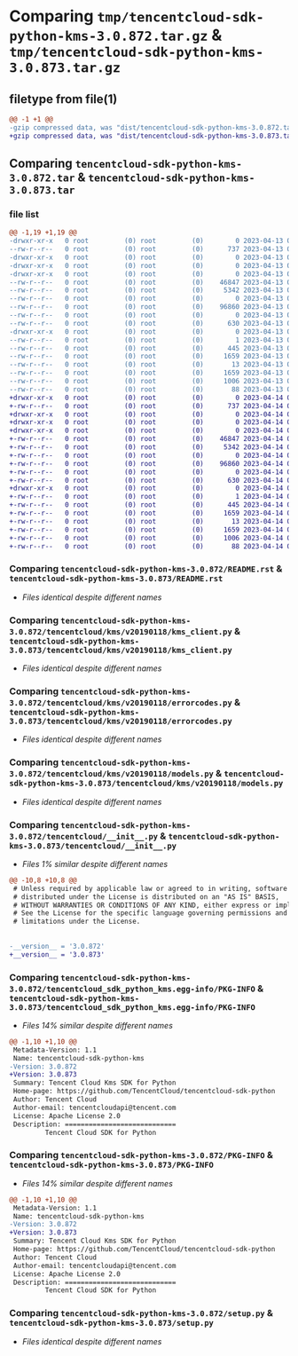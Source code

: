 # Comparing `tmp/tencentcloud-sdk-python-kms-3.0.872.tar.gz` & `tmp/tencentcloud-sdk-python-kms-3.0.873.tar.gz`

## filetype from file(1)

```diff
@@ -1 +1 @@
-gzip compressed data, was "dist/tencentcloud-sdk-python-kms-3.0.872.tar", last modified: Thu Apr 13 00:44:44 2023, max compression
+gzip compressed data, was "dist/tencentcloud-sdk-python-kms-3.0.873.tar", last modified: Fri Apr 14 00:40:34 2023, max compression
```

## Comparing `tencentcloud-sdk-python-kms-3.0.872.tar` & `tencentcloud-sdk-python-kms-3.0.873.tar`

### file list

```diff
@@ -1,19 +1,19 @@
-drwxr-xr-x   0 root         (0) root         (0)        0 2023-04-13 00:44:44.000000 tencentcloud-sdk-python-kms-3.0.872/
--rw-r--r--   0 root         (0) root         (0)      737 2023-04-13 00:44:44.000000 tencentcloud-sdk-python-kms-3.0.872/README.rst
-drwxr-xr-x   0 root         (0) root         (0)        0 2023-04-13 00:44:44.000000 tencentcloud-sdk-python-kms-3.0.872/tencentcloud/
-drwxr-xr-x   0 root         (0) root         (0)        0 2023-04-13 00:44:44.000000 tencentcloud-sdk-python-kms-3.0.872/tencentcloud/kms/
-drwxr-xr-x   0 root         (0) root         (0)        0 2023-04-13 00:44:44.000000 tencentcloud-sdk-python-kms-3.0.872/tencentcloud/kms/v20190118/
--rw-r--r--   0 root         (0) root         (0)    46847 2023-04-13 00:44:44.000000 tencentcloud-sdk-python-kms-3.0.872/tencentcloud/kms/v20190118/kms_client.py
--rw-r--r--   0 root         (0) root         (0)     5342 2023-04-13 00:44:44.000000 tencentcloud-sdk-python-kms-3.0.872/tencentcloud/kms/v20190118/errorcodes.py
--rw-r--r--   0 root         (0) root         (0)        0 2023-04-13 00:44:44.000000 tencentcloud-sdk-python-kms-3.0.872/tencentcloud/kms/v20190118/__init__.py
--rw-r--r--   0 root         (0) root         (0)    96860 2023-04-13 00:44:44.000000 tencentcloud-sdk-python-kms-3.0.872/tencentcloud/kms/v20190118/models.py
--rw-r--r--   0 root         (0) root         (0)        0 2023-04-13 00:44:44.000000 tencentcloud-sdk-python-kms-3.0.872/tencentcloud/kms/__init__.py
--rw-r--r--   0 root         (0) root         (0)      630 2023-04-13 00:44:44.000000 tencentcloud-sdk-python-kms-3.0.872/tencentcloud/__init__.py
-drwxr-xr-x   0 root         (0) root         (0)        0 2023-04-13 00:44:44.000000 tencentcloud-sdk-python-kms-3.0.872/tencentcloud_sdk_python_kms.egg-info/
--rw-r--r--   0 root         (0) root         (0)        1 2023-04-13 00:44:44.000000 tencentcloud-sdk-python-kms-3.0.872/tencentcloud_sdk_python_kms.egg-info/dependency_links.txt
--rw-r--r--   0 root         (0) root         (0)      445 2023-04-13 00:44:44.000000 tencentcloud-sdk-python-kms-3.0.872/tencentcloud_sdk_python_kms.egg-info/SOURCES.txt
--rw-r--r--   0 root         (0) root         (0)     1659 2023-04-13 00:44:44.000000 tencentcloud-sdk-python-kms-3.0.872/tencentcloud_sdk_python_kms.egg-info/PKG-INFO
--rw-r--r--   0 root         (0) root         (0)       13 2023-04-13 00:44:44.000000 tencentcloud-sdk-python-kms-3.0.872/tencentcloud_sdk_python_kms.egg-info/top_level.txt
--rw-r--r--   0 root         (0) root         (0)     1659 2023-04-13 00:44:44.000000 tencentcloud-sdk-python-kms-3.0.872/PKG-INFO
--rw-r--r--   0 root         (0) root         (0)     1006 2023-04-13 00:44:44.000000 tencentcloud-sdk-python-kms-3.0.872/setup.py
--rw-r--r--   0 root         (0) root         (0)       88 2023-04-13 00:44:44.000000 tencentcloud-sdk-python-kms-3.0.872/setup.cfg
+drwxr-xr-x   0 root         (0) root         (0)        0 2023-04-14 00:40:34.000000 tencentcloud-sdk-python-kms-3.0.873/
+-rw-r--r--   0 root         (0) root         (0)      737 2023-04-14 00:40:34.000000 tencentcloud-sdk-python-kms-3.0.873/README.rst
+drwxr-xr-x   0 root         (0) root         (0)        0 2023-04-14 00:40:34.000000 tencentcloud-sdk-python-kms-3.0.873/tencentcloud/
+drwxr-xr-x   0 root         (0) root         (0)        0 2023-04-14 00:40:34.000000 tencentcloud-sdk-python-kms-3.0.873/tencentcloud/kms/
+drwxr-xr-x   0 root         (0) root         (0)        0 2023-04-14 00:40:34.000000 tencentcloud-sdk-python-kms-3.0.873/tencentcloud/kms/v20190118/
+-rw-r--r--   0 root         (0) root         (0)    46847 2023-04-14 00:40:34.000000 tencentcloud-sdk-python-kms-3.0.873/tencentcloud/kms/v20190118/kms_client.py
+-rw-r--r--   0 root         (0) root         (0)     5342 2023-04-14 00:40:34.000000 tencentcloud-sdk-python-kms-3.0.873/tencentcloud/kms/v20190118/errorcodes.py
+-rw-r--r--   0 root         (0) root         (0)        0 2023-04-14 00:40:34.000000 tencentcloud-sdk-python-kms-3.0.873/tencentcloud/kms/v20190118/__init__.py
+-rw-r--r--   0 root         (0) root         (0)    96860 2023-04-14 00:40:34.000000 tencentcloud-sdk-python-kms-3.0.873/tencentcloud/kms/v20190118/models.py
+-rw-r--r--   0 root         (0) root         (0)        0 2023-04-14 00:40:34.000000 tencentcloud-sdk-python-kms-3.0.873/tencentcloud/kms/__init__.py
+-rw-r--r--   0 root         (0) root         (0)      630 2023-04-14 00:40:34.000000 tencentcloud-sdk-python-kms-3.0.873/tencentcloud/__init__.py
+drwxr-xr-x   0 root         (0) root         (0)        0 2023-04-14 00:40:34.000000 tencentcloud-sdk-python-kms-3.0.873/tencentcloud_sdk_python_kms.egg-info/
+-rw-r--r--   0 root         (0) root         (0)        1 2023-04-14 00:40:34.000000 tencentcloud-sdk-python-kms-3.0.873/tencentcloud_sdk_python_kms.egg-info/dependency_links.txt
+-rw-r--r--   0 root         (0) root         (0)      445 2023-04-14 00:40:34.000000 tencentcloud-sdk-python-kms-3.0.873/tencentcloud_sdk_python_kms.egg-info/SOURCES.txt
+-rw-r--r--   0 root         (0) root         (0)     1659 2023-04-14 00:40:34.000000 tencentcloud-sdk-python-kms-3.0.873/tencentcloud_sdk_python_kms.egg-info/PKG-INFO
+-rw-r--r--   0 root         (0) root         (0)       13 2023-04-14 00:40:34.000000 tencentcloud-sdk-python-kms-3.0.873/tencentcloud_sdk_python_kms.egg-info/top_level.txt
+-rw-r--r--   0 root         (0) root         (0)     1659 2023-04-14 00:40:34.000000 tencentcloud-sdk-python-kms-3.0.873/PKG-INFO
+-rw-r--r--   0 root         (0) root         (0)     1006 2023-04-14 00:40:34.000000 tencentcloud-sdk-python-kms-3.0.873/setup.py
+-rw-r--r--   0 root         (0) root         (0)       88 2023-04-14 00:40:34.000000 tencentcloud-sdk-python-kms-3.0.873/setup.cfg
```

### Comparing `tencentcloud-sdk-python-kms-3.0.872/README.rst` & `tencentcloud-sdk-python-kms-3.0.873/README.rst`

 * *Files identical despite different names*

### Comparing `tencentcloud-sdk-python-kms-3.0.872/tencentcloud/kms/v20190118/kms_client.py` & `tencentcloud-sdk-python-kms-3.0.873/tencentcloud/kms/v20190118/kms_client.py`

 * *Files identical despite different names*

### Comparing `tencentcloud-sdk-python-kms-3.0.872/tencentcloud/kms/v20190118/errorcodes.py` & `tencentcloud-sdk-python-kms-3.0.873/tencentcloud/kms/v20190118/errorcodes.py`

 * *Files identical despite different names*

### Comparing `tencentcloud-sdk-python-kms-3.0.872/tencentcloud/kms/v20190118/models.py` & `tencentcloud-sdk-python-kms-3.0.873/tencentcloud/kms/v20190118/models.py`

 * *Files identical despite different names*

### Comparing `tencentcloud-sdk-python-kms-3.0.872/tencentcloud/__init__.py` & `tencentcloud-sdk-python-kms-3.0.873/tencentcloud/__init__.py`

 * *Files 1% similar despite different names*

```diff
@@ -10,8 +10,8 @@
 # Unless required by applicable law or agreed to in writing, software
 # distributed under the License is distributed on an "AS IS" BASIS,
 # WITHOUT WARRANTIES OR CONDITIONS OF ANY KIND, either express or implied.
 # See the License for the specific language governing permissions and
 # limitations under the License.
 
 
-__version__ = '3.0.872'
+__version__ = '3.0.873'
```

### Comparing `tencentcloud-sdk-python-kms-3.0.872/tencentcloud_sdk_python_kms.egg-info/PKG-INFO` & `tencentcloud-sdk-python-kms-3.0.873/tencentcloud_sdk_python_kms.egg-info/PKG-INFO`

 * *Files 14% similar despite different names*

```diff
@@ -1,10 +1,10 @@
 Metadata-Version: 1.1
 Name: tencentcloud-sdk-python-kms
-Version: 3.0.872
+Version: 3.0.873
 Summary: Tencent Cloud Kms SDK for Python
 Home-page: https://github.com/TencentCloud/tencentcloud-sdk-python
 Author: Tencent Cloud
 Author-email: tencentcloudapi@tencent.com
 License: Apache License 2.0
 Description: ============================
         Tencent Cloud SDK for Python
```

### Comparing `tencentcloud-sdk-python-kms-3.0.872/PKG-INFO` & `tencentcloud-sdk-python-kms-3.0.873/PKG-INFO`

 * *Files 14% similar despite different names*

```diff
@@ -1,10 +1,10 @@
 Metadata-Version: 1.1
 Name: tencentcloud-sdk-python-kms
-Version: 3.0.872
+Version: 3.0.873
 Summary: Tencent Cloud Kms SDK for Python
 Home-page: https://github.com/TencentCloud/tencentcloud-sdk-python
 Author: Tencent Cloud
 Author-email: tencentcloudapi@tencent.com
 License: Apache License 2.0
 Description: ============================
         Tencent Cloud SDK for Python
```

### Comparing `tencentcloud-sdk-python-kms-3.0.872/setup.py` & `tencentcloud-sdk-python-kms-3.0.873/setup.py`

 * *Files identical despite different names*

